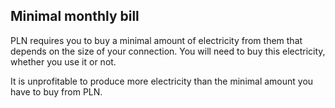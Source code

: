 ## Minimal monthly bill

PLN requires you to buy a minimal amount of electricity from them that depends on the size of your connection.
You will need to buy this electricity, whether you use it or not. 

It is unprofitable to produce more electricity than the minimal amount you have to buy from PLN.
